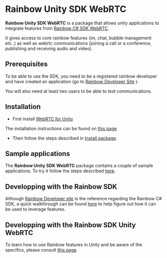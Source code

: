 # Rainbow Unity SDK WebRTC
 
**Rainbow Unity SDK WebRTC** is a package that allows unity applications to integrate features from [Rainbow C# SDK WebRTC](https://developers.openrainbow.com/doc/sdk/csharp/home).

It gives access to core rainbow features (im, chat, bubble management etc..) as well as webrtc communications (joining a call or a conference, publishing and receiving audio and video).

## Prerequisites
To be able to use the SDK, you need to be a registered rainbow developer and have created an application (go to [Rainbow Developer Site](https://developers.openrainbow.com) ).

You will also need at least two users to be able to test communications. 

## Installation

+ First install [WebRTC for Unity](https://github.com/Unity-Technologies/com.unity.webrtc)

The installation instructions can be found on [this page](https://github.com/Unity-Technologies/com.unity.webrtc/blob/main/Documentation~/install.md)

+ Then follow the steps described in [Install package](doc/install.md).

## Sample applications

The **Rainbow Unity SDK WebRTC** package contains a couple of sample applications. To try it follow the steps described [here](doc/samples.md).

## Developping with the **Rainbow SDK**

Although [Rainbow Developer site](https://developers.openrainbow.com/doc/sdk/csharp/home) is the reference regarding the Rainbow C# SDK, a quick walkthrough can be found  [here](doc/developing_general.md) to help figure out how it can be used to leverage features.

## Developping with the **Rainbow SDK Unity WebRTC**

To learn how to use Rainbow features in Unity and be aware of the specifics, please consult [this page](doc/developing_unity.md).
